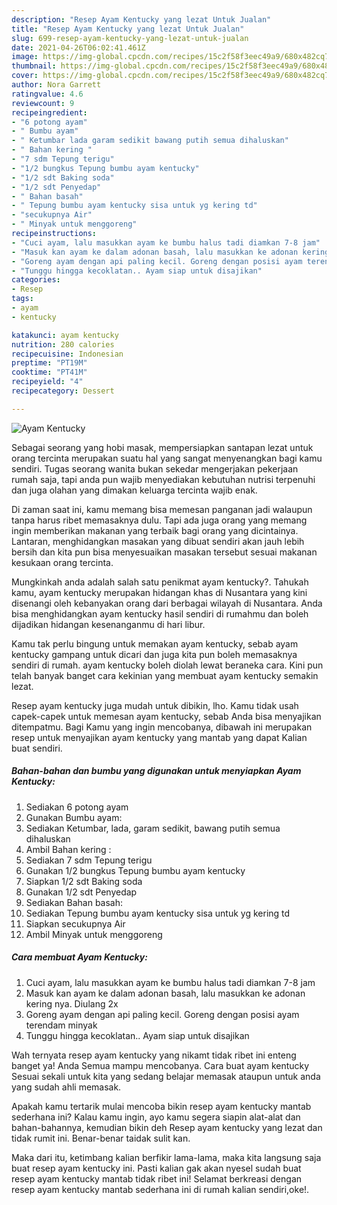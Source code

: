 ```yaml
---
description: "Resep Ayam Kentucky yang lezat Untuk Jualan"
title: "Resep Ayam Kentucky yang lezat Untuk Jualan"
slug: 699-resep-ayam-kentucky-yang-lezat-untuk-jualan
date: 2021-04-26T06:02:41.461Z
image: https://img-global.cpcdn.com/recipes/15c2f58f3eec49a9/680x482cq70/ayam-kentucky-foto-resep-utama.jpg
thumbnail: https://img-global.cpcdn.com/recipes/15c2f58f3eec49a9/680x482cq70/ayam-kentucky-foto-resep-utama.jpg
cover: https://img-global.cpcdn.com/recipes/15c2f58f3eec49a9/680x482cq70/ayam-kentucky-foto-resep-utama.jpg
author: Nora Garrett
ratingvalue: 4.6
reviewcount: 9
recipeingredient:
- "6 potong ayam"
- " Bumbu ayam"
- " Ketumbar lada garam sedikit bawang putih semua dihaluskan"
- " Bahan kering "
- "7 sdm Tepung terigu"
- "1/2 bungkus Tepung bumbu ayam kentucky"
- "1/2 sdt Baking soda"
- "1/2 sdt Penyedap"
- " Bahan basah"
- " Tepung bumbu ayam kentucky sisa untuk yg kering td"
- "secukupnya Air"
- " Minyak untuk menggoreng"
recipeinstructions:
- "Cuci ayam, lalu masukkan ayam ke bumbu halus tadi diamkan 7-8 jam"
- "Masuk kan ayam ke dalam adonan basah, lalu masukkan ke adonan kering nya. Diulang 2x"
- "Goreng ayam dengan api paling kecil. Goreng dengan posisi ayam terendam minyak"
- "Tunggu hingga kecoklatan.. Ayam siap untuk disajikan"
categories:
- Resep
tags:
- ayam
- kentucky

katakunci: ayam kentucky 
nutrition: 280 calories
recipecuisine: Indonesian
preptime: "PT19M"
cooktime: "PT41M"
recipeyield: "4"
recipecategory: Dessert

---
```



![Ayam Kentucky](https://img-global.cpcdn.com/recipes/15c2f58f3eec49a9/680x482cq70/ayam-kentucky-foto-resep-utama.jpg)

Sebagai seorang yang hobi masak, mempersiapkan santapan lezat untuk orang tercinta merupakan suatu hal yang sangat menyenangkan bagi kamu sendiri. Tugas seorang  wanita bukan sekedar mengerjakan pekerjaan rumah saja, tapi anda pun wajib menyediakan kebutuhan nutrisi terpenuhi dan juga olahan yang dimakan keluarga tercinta wajib enak.

Di zaman  saat ini, kamu memang bisa memesan panganan jadi walaupun tanpa harus ribet memasaknya dulu. Tapi ada juga orang yang memang ingin memberikan makanan yang terbaik bagi orang yang dicintainya. Lantaran, menghidangkan masakan yang dibuat sendiri akan jauh lebih bersih dan kita pun bisa menyesuaikan masakan tersebut sesuai makanan kesukaan orang tercinta. 



Mungkinkah anda adalah salah satu penikmat ayam kentucky?. Tahukah kamu, ayam kentucky merupakan hidangan khas di Nusantara yang kini disenangi oleh kebanyakan orang dari berbagai wilayah di Nusantara. Anda bisa menghidangkan ayam kentucky hasil sendiri di rumahmu dan boleh dijadikan hidangan kesenanganmu di hari libur.

Kamu tak perlu bingung untuk memakan ayam kentucky, sebab ayam kentucky gampang untuk dicari dan juga kita pun boleh memasaknya sendiri di rumah. ayam kentucky boleh diolah lewat beraneka cara. Kini pun telah banyak banget cara kekinian yang membuat ayam kentucky semakin lezat.

Resep ayam kentucky juga mudah untuk dibikin, lho. Kamu tidak usah capek-capek untuk memesan ayam kentucky, sebab Anda bisa menyajikan ditempatmu. Bagi Kamu yang ingin mencobanya, dibawah ini merupakan resep untuk menyajikan ayam kentucky yang mantab yang dapat Kalian buat sendiri.

<!--inarticleads1-->

##### Bahan-bahan dan bumbu yang digunakan untuk menyiapkan Ayam Kentucky:

1. Sediakan 6 potong ayam
1. Gunakan  Bumbu ayam:
1. Sediakan  Ketumbar, lada, garam sedikit, bawang putih semua dihaluskan
1. Ambil  Bahan kering :
1. Sediakan 7 sdm Tepung terigu
1. Gunakan 1/2 bungkus Tepung bumbu ayam kentucky
1. Siapkan 1/2 sdt Baking soda
1. Gunakan 1/2 sdt Penyedap
1. Sediakan  Bahan basah:
1. Sediakan  Tepung bumbu ayam kentucky sisa untuk yg kering td
1. Siapkan secukupnya Air
1. Ambil  Minyak untuk menggoreng




<!--inarticleads2-->

##### Cara membuat Ayam Kentucky:

1. Cuci ayam, lalu masukkan ayam ke bumbu halus tadi diamkan 7-8 jam
1. Masuk kan ayam ke dalam adonan basah, lalu masukkan ke adonan kering nya. Diulang 2x
1. Goreng ayam dengan api paling kecil. Goreng dengan posisi ayam terendam minyak
1. Tunggu hingga kecoklatan.. Ayam siap untuk disajikan




Wah ternyata resep ayam kentucky yang nikamt tidak ribet ini enteng banget ya! Anda Semua mampu mencobanya. Cara buat ayam kentucky Sesuai sekali untuk kita yang sedang belajar memasak ataupun untuk anda yang sudah ahli memasak.

Apakah kamu tertarik mulai mencoba bikin resep ayam kentucky mantab sederhana ini? Kalau kamu ingin, ayo kamu segera siapin alat-alat dan bahan-bahannya, kemudian bikin deh Resep ayam kentucky yang lezat dan tidak rumit ini. Benar-benar taidak sulit kan. 

Maka dari itu, ketimbang kalian berfikir lama-lama, maka kita langsung saja buat resep ayam kentucky ini. Pasti kalian gak akan nyesel sudah buat resep ayam kentucky mantab tidak ribet ini! Selamat berkreasi dengan resep ayam kentucky mantab sederhana ini di rumah kalian sendiri,oke!.

